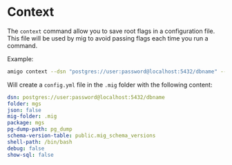 # Context

The `context` command allow you to save root flags in a configuration file. This file will be used by mig to avoid passing flags each time you run a command.

Example: 
```sh
amigo context --dsn "postgres://user:password@localhost:5432/dbname" --folder mgs --package mgs
```

Will create a `config.yml` file in the `.mig` folder with the following content:
```yaml
dsn: postgres://user:password@localhost:5432/dbname
folder: mgs
json: false
mig-folder: .mig
package: mgs
pg-dump-path: pg_dump
schema-version-table: public.mig_schema_versions
shell-path: /bin/bash
debug: false
show-sql: false
```
